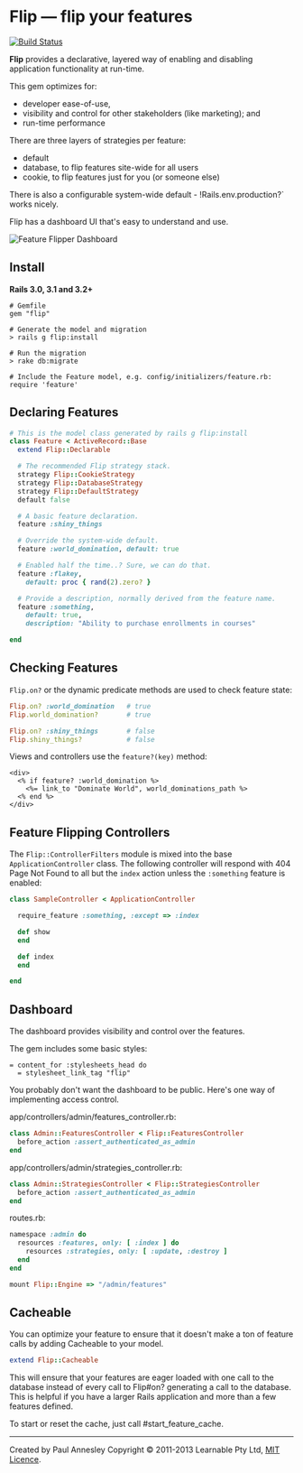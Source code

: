 Flip &mdash; flip your features
================

[![Build Status](https://travis-ci.org/pda/flip.png)](https://travis-ci.org/pda/flip)

**Flip** provides a declarative, layered way of enabling and disabling application functionality at run-time.

This gem optimizes for:

* developer ease-of-use,
* visibility and control for other stakeholders (like marketing); and
* run-time performance

There are three layers of strategies per feature:

* default
* database, to flip features site-wide for all users
* cookie, to flip features just for you (or someone else)

There is also a configurable system-wide default - !Rails.env.production?` works nicely.

Flip has a dashboard UI that's easy to understand and use.

![Feature Flipper Dashboard](https://cloud.githubusercontent.com/assets/828243/4934741/a5773568-65a4-11e4-98d8-5e9a32720b2e.png)

Install
-------

**Rails 3.0, 3.1 and 3.2+**

    # Gemfile
    gem "flip"
    
    # Generate the model and migration
    > rails g flip:install
    
    # Run the migration
    > rake db:migrate

    # Include the Feature model, e.g. config/initializers/feature.rb:
    require 'feature'

Declaring Features
------------------

```ruby
# This is the model class generated by rails g flip:install
class Feature < ActiveRecord::Base
  extend Flip::Declarable

  # The recommended Flip strategy stack.
  strategy Flip::CookieStrategy
  strategy Flip::DatabaseStrategy
  strategy Flip::DefaultStrategy
  default false

  # A basic feature declaration.
  feature :shiny_things

  # Override the system-wide default.
  feature :world_domination, default: true

  # Enabled half the time..? Sure, we can do that.
  feature :flakey,
    default: proc { rand(2).zero? }

  # Provide a description, normally derived from the feature name.
  feature :something,
    default: true,
    description: "Ability to purchase enrollments in courses"

end
```


Checking Features
-----------------

`Flip.on?` or the dynamic predicate methods are used to check feature state:

```ruby
Flip.on? :world_domination   # true
Flip.world_domination?       # true

Flip.on? :shiny_things       # false
Flip.shiny_things?           # false
```

Views and controllers use the `feature?(key)` method:

```erb
<div>
  <% if feature? :world_domination %>
    <%= link_to "Dominate World", world_dominations_path %>
  <% end %>
</div>
```


Feature Flipping Controllers
----------------------------

The `Flip::ControllerFilters` module is mixed into the base `ApplicationController` class.  The following controller will respond with 404 Page Not Found to all but the `index` action unless the `:something` feature is enabled:

```ruby
class SampleController < ApplicationController

  require_feature :something, :except => :index

  def show
  end

  def index
  end

end
```

Dashboard
---------

The dashboard provides visibility and control over the features.

The gem includes some basic styles:

```haml
= content_for :stylesheets_head do
  = stylesheet_link_tag "flip"
```

You probably don't want the dashboard to be public.  Here's one way of implementing access control.

app/controllers/admin/features_controller.rb:

```ruby
class Admin::FeaturesController < Flip::FeaturesController
  before_action :assert_authenticated_as_admin
end
```

app/controllers/admin/strategies_controller.rb:

```ruby
class Admin::StrategiesController < Flip::StrategiesController
  before_action :assert_authenticated_as_admin
end
```

routes.rb:

```ruby
namespace :admin do
  resources :features, only: [ :index ] do
    resources :strategies, only: [ :update, :destroy ]
  end
end

mount Flip::Engine => "/admin/features"
```

Cacheable
---------

You can optimize your feature to ensure that it doesn't make a ton of feature
calls by adding Cacheable to your model.
```ruby
extend Flip::Cacheable
```

This will ensure that your features are eager loaded with one call to the database 
instead of every call to Flip#on? generating a call to the database.  This is
helpful if you have a larger Rails application and more than a few features
defined.

To start or reset the cache, just call #start_feature_cache.


----
Created by Paul Annesley
Copyright © 2011-2013 Learnable Pty Ltd, [MIT Licence](http://www.opensource.org/licenses/mit-license.php).
